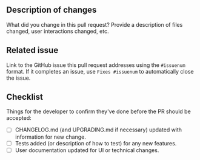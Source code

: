 ## Description of changes
What did you change in this pull request?  Provide a description of files changed, user interactions changed, etc.

## Related issue
Link to the GitHub issue this pull request addresses using the `#issuenum` format.  If it completes an issue, use `Fixes #issuenum` to automatically close the issue.

## Checklist
Things for the developer to confirm they've done before the PR should be accepted:

* [ ] CHANGELOG.md (and UPGRADING.md if necessary) updated with information for new change.
* [ ] Tests added (or description of how to test) for any new features.
* [ ] User documentation updated for UI or technical changes.

